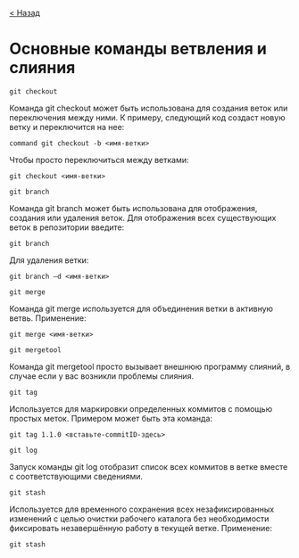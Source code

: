 [//]: # ( ветвление и слияние )

[< Назад](/readme.md)

# Основные команды ветвления и слияния

`git checkout`

Команда git checkout может быть использована для создания веток или переключения между ними. К примеру, следующий код создаст новую ветку и переключится на нее:

    command git checkout -b <имя-ветки>

Чтобы просто переключиться между ветками:

    git checkout <имя-ветки>

`git branch`

Команда git branch может быть использована для отображения, создания или удаления веток. Для отображения всех существующих веток в репозитории введите:

    git branch

Для удаления ветки:

    git branch –d <имя-ветки>

`git merge`

Команда git merge используется для объединения ветки в активную ветвь. Применение:

    git merge <имя-ветки>

`git mergetool`

Команда git mergetool просто вызывает внешнюю программу слияний, в случае если у вас возникли проблемы слияния.

`git tag`

Используется для маркировки определенных коммитов с помощью простых меток. Примером может быть эта команда:

    git tag 1.1.0 <вставьте-commitID-здесь>

`git log`

Запуск команды git log отобразит список всех коммитов в ветке вместе с соответствующими сведениями.

`git stash`

Используется для временного сохранения всех незафиксированных изменений с целью очистки рабочего каталога без необходимости фиксировать незавершённую работу в текущей ветке. Применение:

    git stash
